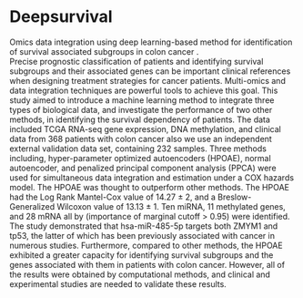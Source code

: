 # Deepsurvival
Omics data integration using deep learning-based method for identification of survival associated subgroups in colon cancer . </br>
Precise prognostic classification of patients and identifying survival subgroups and their associated genes can be important clinical references when designing treatment strategies for cancer patients. Multi-omics and data integration techniques are powerful tools to achieve this goal. This study aimed to introduce a machine learning method to integrate three types of biological data, and investigate the performance of two other methods, in identifying the survival dependency of patients. The data included TCGA RNA-seq gene expression, DNA methylation, and clinical data from 368 patients with colon cancer also we use an independent external validation data set, containing 232 samples. Three methods including, hyper-parameter optimized autoencoders (HPOAE), normal autoencoder, and penalized principal component analysis (PPCA) were used for simultaneous data integration and estimation under a COX hazards model. The HPOAE was thought to outperform other methods. The HPOAE had the Log Rank Mantel-Cox value of 14.27 ± 2, and a Breslow-Generalized Wilcoxon value of 13.13 ± 1. Ten miRNA, 11 methylated genes, and 28 mRNA all by (importance of marginal cutoff > 0.95) were identified. The study demonstrated that hsa-miR-485-5p targets both ZMYM1 and tp53, the latter of which has been previously associated with cancer in numerous studies. Furthermore, compared to other methods, the HPOAE exhibited a greater capacity for identifying survival subgroups and the genes associated with them in patients with colon cancer. However, all of the results were obtained by computational methods, and clinical and experimental studies are needed to validate these results.</br>
